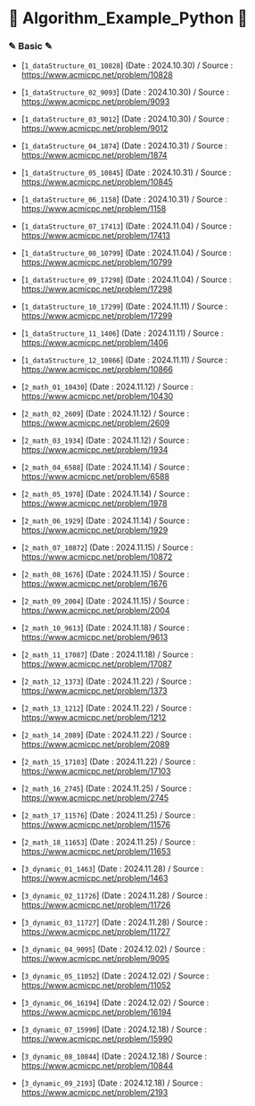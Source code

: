 # 📖 Algorithm_Example_Python 📖

### ✎ Basic ✎
  - [`1_dataStructure_01_10828`]
    (Date : 2024.10.30)
    / Source : https://www.acmicpc.net/problem/10828

 - [`1_dataStructure_02_9093`]
    (Date : 2024.10.30)
    / Source : https://www.acmicpc.net/problem/9093

  - [`1_dataStructure_03_9012`]
    (Date : 2024.10.30)
    / Source : https://www.acmicpc.net/problem/9012

  - [`1_dataStructure_04_1874`]
    (Date : 2024.10.31)
    / Source : https://www.acmicpc.net/problem/1874

  - [`1_dataStructure_05_10845`]
    (Date : 2024.10.31)
    / Source : https://www.acmicpc.net/problem/10845

  - [`1_dataStructure_06_1158`]
    (Date : 2024.10.31)
    / Source : https://www.acmicpc.net/problem/1158

  - [`1_dataStructure_07_17413`]
    (Date : 2024.11.04)
    / Source : https://www.acmicpc.net/problem/17413

  - [`1_dataStructure_08_10799`]
    (Date : 2024.11.04)
    / Source : https://www.acmicpc.net/problem/10799

  - [`1_dataStructure_09_17298`]
    (Date : 2024.11.04)
    / Source : https://www.acmicpc.net/problem/17298

  - [`1_dataStructure_10_17299`]
    (Date : 2024.11.11)
    / Source : https://www.acmicpc.net/problem/17299

  - [`1_dataStructure_11_1406`]
    (Date : 2024.11.11)
    / Source : https://www.acmicpc.net/problem/1406

  - [`1_dataStructure_12_10866`]
    (Date : 2024.11.11)
    / Source : https://www.acmicpc.net/problem/10866

  - [`2_math_01_10430`]
    (Date : 2024.11.12)
    / Source : https://www.acmicpc.net/problem/10430

  - [`2_math_02_2609`]
    (Date : 2024.11.12)
    / Source : https://www.acmicpc.net/problem/2609

  - [`2_math_03_1934`]
    (Date : 2024.11.12)
    / Source : https://www.acmicpc.net/problem/1934

  - [`2_math_04_6588`]
    (Date : 2024.11.14)
    / Source : https://www.acmicpc.net/problem/6588

  - [`2_math_05_1978`]
    (Date : 2024.11.14)
    / Source : https://www.acmicpc.net/problem/1978

  - [`2_math_06_1929`]
    (Date : 2024.11.14)
    / Source : https://www.acmicpc.net/problem/1929

  - [`2_math_07_10872`]
    (Date : 2024.11.15)
    / Source : https://www.acmicpc.net/problem/10872

  - [`2_math_08_1676`]
    (Date : 2024.11.15)
    / Source : https://www.acmicpc.net/problem/1676

  - [`2_math_09_2004`]
    (Date : 2024.11.15)
    / Source : https://www.acmicpc.net/problem/2004

  - [`2_math_10_9613`]
    (Date : 2024.11.18)
    / Source : https://www.acmicpc.net/problem/9613

  - [`2_math_11_17087`]
    (Date : 2024.11.18)
    / Source : https://www.acmicpc.net/problem/17087

  - [`2_math_12_1373`]
    (Date : 2024.11.22)
    / Source : https://www.acmicpc.net/problem/1373

  - [`2_math_13_1212`]
    (Date : 2024.11.22)
    / Source : https://www.acmicpc.net/problem/1212

  - [`2_math_14_2089`]
    (Date : 2024.11.22)
    / Source : https://www.acmicpc.net/problem/2089

  - [`2_math_15_17103`]
    (Date : 2024.11.22)
    / Source : https://www.acmicpc.net/problem/17103

  - [`2_math_16_2745`]
    (Date : 2024.11.25)
    / Source : https://www.acmicpc.net/problem/2745

  - [`2_math_17_11576`]
    (Date : 2024.11.25)
    / Source : https://www.acmicpc.net/problem/11576

  - [`2_math_18_11653`]
    (Date : 2024.11.25)
    / Source : https://www.acmicpc.net/problem/11653

  - [`3_dynamic_01_1463`]
    (Date : 2024.11.28)
    / Source : https://www.acmicpc.net/problem/1463

  - [`3_dynamic_02_11726`]
    (Date : 2024.11.28)
    / Source : https://www.acmicpc.net/problem/11726

  - [`3_dynamic_03_11727`]
    (Date : 2024.11.28)
    / Source : https://www.acmicpc.net/problem/11727

  - [`3_dynamic_04_9095`]
    (Date : 2024.12.02)
    / Source : https://www.acmicpc.net/problem/9095

  - [`3_dynamic_05_11052`]
    (Date : 2024.12.02)
    / Source : https://www.acmicpc.net/problem/11052

  - [`3_dynamic_06_16194`]
    (Date : 2024.12.02)
    / Source : https://www.acmicpc.net/problem/16194

  - [`3_dynamic_07_15990`]
    (Date : 2024.12.18)
    / Source : https://www.acmicpc.net/problem/15990

  - [`3_dynamic_08_10844`]
    (Date : 2024.12.18)
    / Source : https://www.acmicpc.net/problem/10844

  - [`3_dynamic_09_2193`]
    (Date : 2024.12.18)
    / Source : https://www.acmicpc.net/problem/2193










